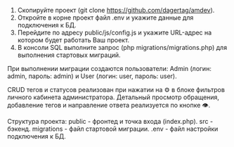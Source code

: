 1. Скопируйте проект (git clone https://github.com/dagertag/amdev).
2. Откройте в корне проект файл .env и укажите данные для подключения к БД.
3. Перейдите по адресу public/js/config.js и укажите URL-адрес на котором будет работать Ваш проект.
4. В консоли SQL выполните запрос (php migrations/migrations.php) для выполнения стартовых миграций.

При выполнении миграции создаются пользователи:
Admin (логин: admin, пароль: admin) и
User (логин: user, пароль: user).

CRUD тегов и статусов реализован при нажатии на ⚙️ в блоке фильтров личного кабинета администратора.
Детальный просмотр обращения, добавление тегов и направление ответа реализуется по кнопке 👁️.

Структура проекта:
public - фронтед и точка входа (index.php).
src - бэкенд.
migrations - файл стартовой миграции.
.env - файл настройки подключения к БД.
